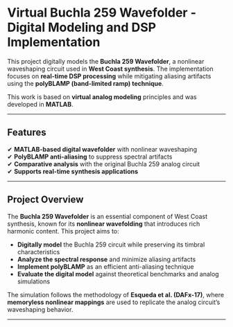 # Virtual Buchla 259 Wavefolder - Digital Modeling and DSP Implementation  

This project digitally models the **Buchla 259 Wavefolder**, a nonlinear waveshaping circuit used in **West Coast synthesis**. The implementation focuses on **real-time DSP processing** while mitigating aliasing artifacts using the **polyBLAMP (band-limited ramp) technique**.  

This work is based on **virtual analog modeling** principles and was developed in **MATLAB**.  

---

## Features  
✔ **MATLAB-based digital wavefolder** with nonlinear waveshaping  
✔ **PolyBLAMP anti-aliasing** to suppress spectral artifacts  
✔ **Comparative analysis** with the original Buchla 259 analog circuit  
✔ **Supports real-time synthesis applications**  

---

## Project Overview  

The **Buchla 259 Wavefolder** is an essential component of West Coast synthesis, known for its **nonlinear wavefolding** that introduces rich harmonic content. This project aims to:  

- **Digitally model** the Buchla 259 circuit while preserving its timbral characteristics  
- **Analyze the spectral response** and minimize aliasing artifacts  
- **Implement polyBLAMP** as an efficient anti-aliasing technique  
- **Evaluate the digital model** against theoretical benchmarks and analog simulations  

The simulation follows the methodology of **Esqueda et al. (DAFx-17)**, where **memoryless nonlinear mappings** are used to replicate the analog circuit’s waveshaping behavior.  

---

## 
